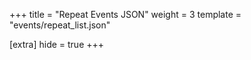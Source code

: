 +++
title = "Repeat Events JSON"
weight = 3
template = "events/repeat_list.json"

[extra]
hide = true
+++